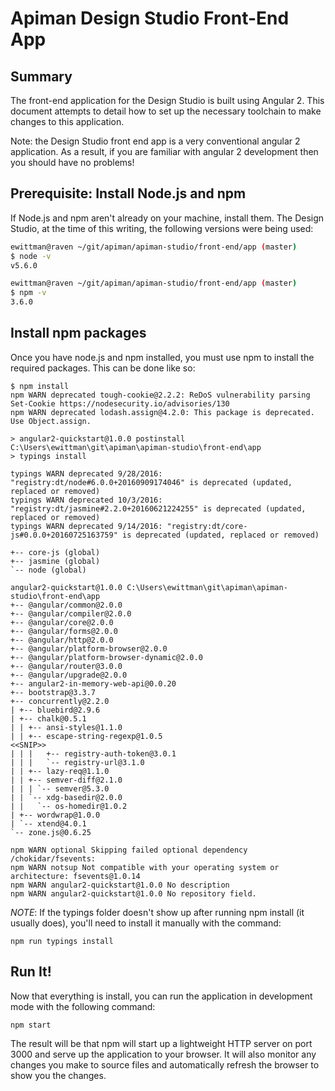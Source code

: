 # Apiman Design Studio Front-End App

## Summary

The front-end application for the Design Studio is built using Angular 2.
This document attempts to detail how to set up the necessary toolchain to
make changes to this application.

Note: the Design Studio front end app is a very conventional angular 2 
application.  As a result, if you are familiar with angular 2 development
then you should have no problems!

## Prerequisite: Install Node.js and npm

If Node.js and npm aren't already on your machine, install them.  The
Design Studio, at the time of this writing, the following versions were
being used:

```bash
ewittman@raven ~/git/apiman/apiman-studio/front-end/app (master)
$ node -v
v5.6.0

ewittman@raven ~/git/apiman/apiman-studio/front-end/app (master)
$ npm -v
3.6.0
```

## Install npm packages

Once you have node.js and npm installed, you must use npm to install the
required packages.  This can be done like so:

```
$ npm install
npm WARN deprecated tough-cookie@2.2.2: ReDoS vulnerability parsing Set-Cookie https://nodesecurity.io/advisories/130
npm WARN deprecated lodash.assign@4.2.0: This package is deprecated. Use Object.assign.

> angular2-quickstart@1.0.0 postinstall C:\Users\ewittman\git\apiman\apiman-studio\front-end\app
> typings install

typings WARN deprecated 9/28/2016: "registry:dt/node#6.0.0+20160909174046" is deprecated (updated, replaced or removed)
typings WARN deprecated 10/3/2016: "registry:dt/jasmine#2.2.0+20160621224255" is deprecated (updated, replaced or removed)
typings WARN deprecated 9/14/2016: "registry:dt/core-js#0.0.0+20160725163759" is deprecated (updated, replaced or removed)

+-- core-js (global)
+-- jasmine (global)
`-- node (global)

angular2-quickstart@1.0.0 C:\Users\ewittman\git\apiman\apiman-studio\front-end\app
+-- @angular/common@2.0.0
+-- @angular/compiler@2.0.0
+-- @angular/core@2.0.0
+-- @angular/forms@2.0.0
+-- @angular/http@2.0.0
+-- @angular/platform-browser@2.0.0
+-- @angular/platform-browser-dynamic@2.0.0
+-- @angular/router@3.0.0
+-- @angular/upgrade@2.0.0
+-- angular2-in-memory-web-api@0.0.20
+-- bootstrap@3.3.7
+-- concurrently@2.2.0
| +-- bluebird@2.9.6
| +-- chalk@0.5.1
| | +-- ansi-styles@1.1.0
| | +-- escape-string-regexp@1.0.5
<<SNIP>>
| | |   +-- registry-auth-token@3.0.1
| | |   `-- registry-url@3.1.0
| | +-- lazy-req@1.1.0
| | +-- semver-diff@2.1.0
| | | `-- semver@5.3.0
| | `-- xdg-basedir@2.0.0
| |   `-- os-homedir@1.0.2
| +-- wordwrap@1.0.0
| `-- xtend@4.0.1
`-- zone.js@0.6.25

npm WARN optional Skipping failed optional dependency /chokidar/fsevents:
npm WARN notsup Not compatible with your operating system or architecture: fsevents@1.0.14
npm WARN angular2-quickstart@1.0.0 No description
npm WARN angular2-quickstart@1.0.0 No repository field.

```

*NOTE*: If the typings folder doesn't show up after running npm install
(it usually does), you'll need to install it manually with the command:

```
npm run typings install
```

## Run It!

Now that everything is install, you can run the application in development
mode with the following command:

```
npm start
```

The result will be that npm will start up a lightweight HTTP server on port
3000 and serve up the application to your browser.  It will also monitor
any changes you make to source files and automatically refresh the browser
to show you the changes.
